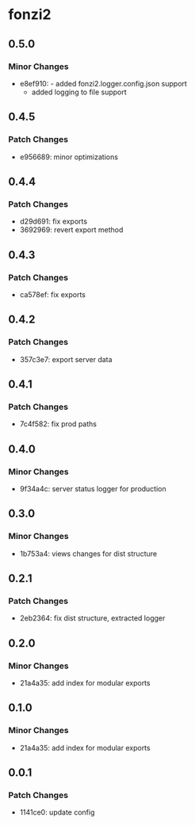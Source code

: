 # fonzi2

## 0.5.0

### Minor Changes

- e8ef910: - added fonzi2.logger.config.json support
  - added logging to file support

## 0.4.5

### Patch Changes

- e956689: minor optimizations

## 0.4.4

### Patch Changes

- d29d691: fix exports
- 3692969: revert export method

## 0.4.3

### Patch Changes

- ca578ef: fix exports

## 0.4.2

### Patch Changes

- 357c3e7: export server data

## 0.4.1

### Patch Changes

- 7c4f582: fix prod paths

## 0.4.0

### Minor Changes

- 9f34a4c: server status logger for production

## 0.3.0

### Minor Changes

- 1b753a4: views changes for dist structure

## 0.2.1

### Patch Changes

- 2eb2364: fix dist structure, extracted logger

## 0.2.0

### Minor Changes

- 21a4a35: add index for modular exports

## 0.1.0

### Minor Changes

- 21a4a35: add index for modular exports

## 0.0.1

### Patch Changes

- 1141ce0: update config
